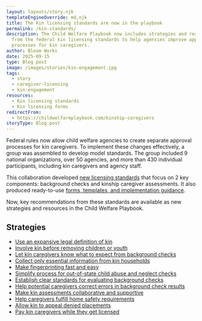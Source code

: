```yaml
---
layout: layouts/story.njk
templateEngineOverride: md,njk
title: The kin licensing standards are now in the playbook
permalink: /kin-standards/
description: The Child Welfare Playbook now includes strategies and resources
  from the federal kin licensing standards to help agencies improve approval
  processes for kin caregivers.
author: Bloom Works
date: 2025-09-15
type: Blog post
image: /images/stories/kin-engagement.jpg
tags:
  - story
  - caregiver-licensing
  - kin-engagement
resources:
  - Kin licensing standards
  - Kin licensing forms
redirectFrom:
  - https://childwelfareplaybook.com/kinship-caregivers
storyType: Blog post
---
```

Federal rules now allow child welfare agencies to create separate approval processes for kin caregivers. To implement these changes effectively, a group was assembled to develop model standards. The group included 9 national organizations, over 50 agencies, and more than 430 individual participants, including kin caregivers and agency staff.

This collaboration developed [new licensing standards](https://www.grandfamilies.org/Portals/0/Kin-Specific_Foster_Home_Approval_Standards_2025.pdf) that focus on 2 key components: background checks and kinship caregiver assessments. It also produced ready-to-use [forms, templates, and implementation guidance](https://www.grandfamilies.org/Resources/Kin-Specific-Licensing-Standards-Sample-Forms).

Now, key recommendations from these standards are available as new strategies and resources in the Child Welfare Playbook.

## Strategies

* [Use an expansive legal definition of kin ](/strategies/use-an-expansive-legal-definition-of-kin/)
* [Involve kin before removing children or youth](/strategies/involve-kin-before-removing-children-or-youth/)
* [Let kin caregivers know what to expect from background checks](/strategies/let-kin-caregivers-know-what-to-expect-from-background-checks/)
* [Collect only essential information from kin households](/strategies/collect-only-essential-information-from-kin-households/)
* [Make fingerprinting fast and easy](/strategies/make-fingerprinting-fast-and-easy/)
* [Simplify process for out-of-state child abuse and neglect checks](/strategies/simplify-the-process-for-out-of-state-child-abuse-and-neglect-checks/)
* [Establish clear standards for evaluating background checks](/strategies/establish-clear-standards-for-evaluating-background-checks/)
* [Help potential caregivers correct errors in background check results](/strategies/help-potential-caregivers-correct-errors-in-background-check-results/)
* [Make kin assessments collaborative and supportive ](/strategies/make-kin-assessments-collaborative-and-supportive/)
* [Help caregivers fulfill home safety requirements ](/strategies/provide-safety-inspection-support/)
* [Allow kin to appeal denied placements](/strategies/allow-kin-to-appeal-denied-placements/)[](/strategies/provide-convenient-training-events-for-license-renewals/)
* [Pay kin caregivers while they get licensed](/strategies/pay-kin-caregivers-while-they-get-licensed/)[](https://www.grandfamilies.org/Resources/Kin-Specific-Licensing-Standards-Sample-Forms)
